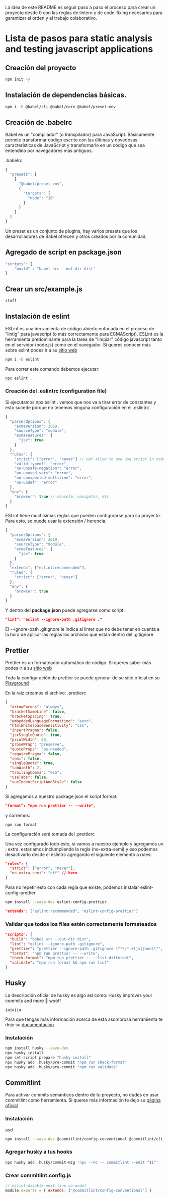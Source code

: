La idea de este README es seguir paso a paso el proceso para crear un proyecto desde 0 con las reglas de lintern y de code-fixing necesarios para garantizar el orden y el trabajo colaborativo.

# Lista de pasos para static analysis and testing javascript applications

## Creación del proyecto

```bash
npm init -y
```

## Instalación de dependencias básicas.

```bash
npm i -D @babel/cli @babel/core @babel/preset-env
```

## Creación de .babelrc

Babel es un "compilador" (o transpilador) para JavaScript. Básicamente permite transformar código escrito con las últimas y novedosas características de JavaScript y transformarlo en un código que sea entendido por navegadores más antiguos.

.babelrc

```javascript
{
  "presets": [
    [
      "@babel/preset-env",
      {
        "targets": {
          "node": "10"
        }
      }
    ]
  ]
}
```

Un preset es un conjunto de plugins, hay varios presets que los desarrolladores de Babel ofrecen y otros creados por la comunidad,

## Agregado de script en package.json

```javascript
"scripts": {
    "build" : "babel src --out-dir dist"
}
```

## Crear un src/example.js

```javascript
stuff
```

## Instalación de eslint

ESLint es una herramienta de código abierto enfocada en el proceso de "lintig" para javascript (o más correctamente para ECMAScript). ESLint es la herramienta predominante para la tarea de "limpiar" código javascript tanto en el servidor (node.js) como en el navegador. Si queres conocer más sobre eslint podes ir a su [sitio web](https://eslint.org/")

```bash
npm i -D eslint
```

Para correr este comando debemos ejecutar:

```bash
npx eslint .
```

### Creación del .eslintrc (configuration file)

Si ejecutamos npx eslint . vemos que nos va a tirar error de constantes y esto sucede porque no tenemos ninguna configuración en el .eslintrc

```javascript
{
  "parserOptions": {
    "ecmaVersion": 2019,
    "sourceType": "module",
    "ecmaFeatures": {
      "jsx": true
    }
  },
  "rules": {
    "strict": ["error", "never"] // not allow to use use strict in code,
    "valid-typeof": "error",
    "no-unsafe-negation": "error",
    "no-unused-vars": "error",
    "no-unexpected-multiline": "error",
    "no-undef": "error"
  },
  "env": {
    "browser": true // console, navigator, etc
  }
}
```

ESLint tiene muchisimas reglas que pueden configurarse para su proyecto. Para esto, se puede usar la extensión / herencia.

```javascript
{
  "parserOptions": {
    "ecmaVersion": 2019,
    "sourceType": "module",
    "ecmaFeatures": {
      "jsx": true
    }
  },
  "extends": ["eslint:recommended"],
  "rules": {
    "strict": ["error", "never"]
  },
  "env": {
    "browser": true
  }
}
```

Y dentro del <b>package.json</b> puede agregarse como script:

```json
"lint": "eslint --ignore-path .gitignore ."
```

El --ignore-path .gitignore le indica al linter que no debe tener en cuenta a la hora de aplicar las reglas los archivos que están dentro del .gitignore

## Prettier

Prettier es un formateador automático de código. Si queres saber más podes ir a su <a href="https://github.com/dileofrancoj/static-analysis-js">sitio web</a>

Toda la configuración de prettier se puede generar de su sitio oficial en su <a href="https://prettier.io/playground/">Playground</a>

En la raíz creamos el archivo: .prettierc

```json
{
  "arrowParens": "always",
  "bracketSameLine": false,
  "bracketSpacing": true,
  "embeddedLanguageFormatting": "auto",
  "htmlWhitespaceSensitivity": "css",
  "insertPragma": false,
  "jsxSingleQuote": true,
  "printWidth": 80,
  "proseWrap": "preserve",
  "quoteProps": "as-needed",
  "requirePragma": false,
  "semi": false,
  "singleQuote": true,
  "tabWidth": 2,
  "trailingComma": "es5",
  "useTabs": false,
  "vueIndentScriptAndStyle": false
}
```

Si agregamos a nuestro package.json el script format:

```json
"format": "npm run prettier -- --write",
```

y corremos:

```shell
npm run format
```

La configuración será tomada del .prettierc

Una vez configurado todo esto, si vamos a nuestro ejemplo y agregamos un ; extra, estariamos inclumpliendo la regla (no-extra-semi) y eso podemos desactivarlo desde el eslintrc agregando el siguiente elemento a rules:

```json
"rules": {
  "strict": ["error", "never"],
  "no-extra-semi": "off" // here
}
```

Para no repetir esto con cada regla que existe, podemos instalar eslint-config-prettier

```bash
npm install --save-dev eslint-config-prettier
```

```json
"extends": ["eslint:recommended", "eslint-config-prettier"]
```

### Validar que todos los files estén correctamente formateados

```json
"scripts": {
  "build": "babel src --out-dir dist",
  "lint": "eslint --ignore-path .gitignore",
  "prettier": "prettier --ignore-path .gitignore \"**/*.+(js|json)\"",
  "format": "npm run prettier -- --write",
  "check-format": "npm run prettier -- --list-different",
  "validate": "npm run format && npm run lint"
}
```

## Husky

La descripción oficial de husky es algo así como:
Husky improves your commits and more 🐶 woof!

```
jajajja
```

Para que tengas más información acerca de esta asombrosa herramienta te dejo su <a href="https://github.com/typicode/husky"> documentación</a>

### Instalación

```bash
npm install husky --save-dev
npx husky install
npm set-script prepare "husky install"
npx husky add .husky/pre-commit "npm run check-format"
npx husky add .husky/pre-commit "npm run validate"
```

## Commitlint

Para activar commits semánticos dentro de tu proyecto, no dudes en usar commitlint como herramienta. Si queres más información te dejo su [página oficial](https://github.com/conventional-changelog/commitlint)

### Instalación

asd

```bash
npm install --save-dev @commitlint/config-conventional @commitlint/cli
```

### Agregar husky a tus hooks

```bash
npx husky add .husky/commit-msg 'npx --no -- commitlint --edit "$1"'
```

### Crear commitlint.config.js

```javascript
// eslint-disable-next-line no-undef
module.exports = { extends: ['@commitlint/config-conventional'] }
```
